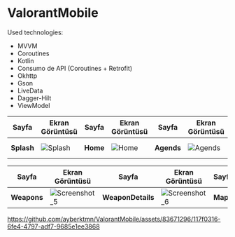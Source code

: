 # ValorantMobile

Used technologies:

- MVVM
- Coroutines
- Kotlin
- Consumo de API (Coroutines + Retrofit)
- Okhttp
- Gson
- LiveData
- Dagger-Hilt
- ViewModel


| Sayfa           | Ekran Görüntüsü                                                 | Sayfa           | Ekran Görüntüsü                                                 | Sayfa           | Ekran Görüntüsü                                                 | Sayfa           | Ekran Görüntüsü                                                 |
| --------------- | -------------------------------------------------------------- | --------------- | -------------------------------------------------------------- | --------------- | -------------------------------------------------------------- | --------------- | -------------------------------------------------------------- |
| **Splash**      | ![Splash](https://github.com/ayberktmn/ValorantMobile/assets/83671296/8bbfa08f-8228-4987-9831-55b3beecc301) | **Home**        | ![Home](https://github.com/ayberktmn/ValorantMobile/assets/83671296/b75e6bed-c1da-4f43-8748-6b6d111c8400) | **Agends**      | ![Agends](https://github.com/ayberktmn/ValorantMobile/assets/83671296/73640b52-aa2f-4720-98a1-84d511a8678f) | **AgendDetails**| ![AgendDetails](https://github.com/ayberktmn/ValorantMobile/assets/83671296/64877829-ad25-441c-804e-dfd9a6231921) |


| Sayfa           | Ekran Görüntüsü                                                 | Sayfa           | Ekran Görüntüsü                                                 | Sayfa           | Ekran Görüntüsü                                                 | Sayfa           | Ekran Görüntüsü                                                  | Sayfa           | Ekran Görüntüsü                                                |
| --------------- | -------------------------------------------------------------- | --------------- | -------------------------------------------------------------- | --------------- | -------------------------------------------------------------- | --------------- | --------------------------------------------------------------     | --------------- | -------------------------------------------------------------- |
| **Weapons**      | ![Screenshot_5](https://github.com/ayberktmn/ValorantMobile/assets/83671296/6d9f5897-2a9f-4e27-ab2d-143b44deacf9) | **WeaponDetails**        | ![Screenshot_6](https://github.com/ayberktmn/ValorantMobile/assets/83671296/aaa3e857-9ede-41a1-b6d2-31e09ce0a501) | **Maps**      | ![Screenshot_4](https://github.com/ayberktmn/ValorantMobile/assets/83671296/0fc25bce-cb45-4531-bb84-d8a771efd7e2)  | **Competitives**| ![Screenshot_8](https://github.com/ayberktmn/ValorantMobile/assets/83671296/e677876f-0eb5-457f-89f9-fa5a53ad5448)  | **AgendCards**      | ![Screenshot_7](https://github.com/ayberktmn/ValorantMobile/assets/83671296/8fc388e0-e6ae-4a03-919e-d0c30019dbca) |


https://github.com/ayberktmn/ValorantMobile/assets/83671296/117f0316-6fe4-4797-adf7-9685e1ee3868

